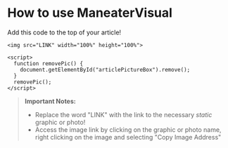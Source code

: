 # How to use ManeaterVisual
Add this code to the top of your article!

```
<img src="LINK" width="100%" height="100%">

<script>
  function removePic() {
    document.getElementById("articlePictureBox").remove();
  }
  removePic();
</script>
```

> **Important Notes:**
> - Replace the word "LINK" with the link to the necessary *static* graphic or photo!
> - Access the image link by clicking on the graphic or photo name, right clicking on the image and selecting "Copy Image Address"


